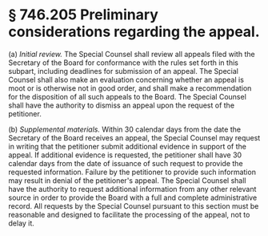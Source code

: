 # § 746.205   Preliminary considerations regarding the appeal.

(a) *Initial review.* The Special Counsel shall review all appeals filed with the Secretary of the Board for conformance with the rules set forth in this subpart, including deadlines for submission of an appeal. The Special Counsel shall also make an evaluation concerning whether an appeal is moot or is otherwise not in good order, and shall make a recommendation for the disposition of all such appeals to the Board. The Special Counsel shall have the authority to dismiss an appeal upon the request of the petitioner.


(b) *Supplemental materials.* Within 30 calendar days from the date the Secretary of the Board receives an appeal, the Special Counsel may request in writing that the petitioner submit additional evidence in support of the appeal. If additional evidence is requested, the petitioner shall have 30 calendar days from the date of issuance of such request to provide the requested information. Failure by the petitioner to provide such information may result in denial of the petitioner's appeal. The Special Counsel shall have the authority to request additional information from any other relevant source in order to provide the Board with a full and complete administrative record. All requests by the Special Counsel pursuant to this section must be reasonable and designed to facilitate the processing of the appeal, not to delay it.




